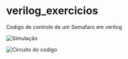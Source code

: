 # verilog_exercicios
Codigo de controle de um Semafaro em verilog

![Simulação](https://imgur.com/wexq7Te)



![Circuito do codigo](https://imgur.com/taMQS4h)


